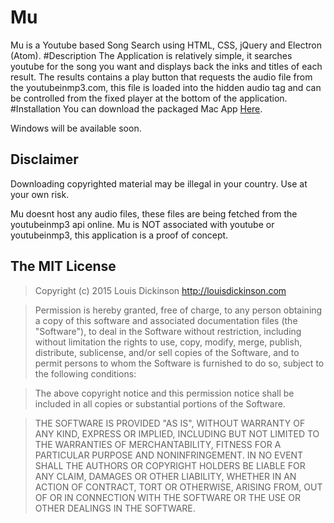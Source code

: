 # Mu
Mu is a Youtube based Song Search using HTML, CSS, jQuery and Electron (Atom).
#Description
The Application is relatively simple, it searches youtube for the song you want and 
displays back the inks and titles of each result. The results contains a play button that requests the 
audio file from the youtubeinmp3.com, this file is loaded into the hidden audio tag and can be controlled from 
the fixed player at the bottom of the application.
#Installation
You can download the packaged Mac App [Here](http://louisdickinson.com/mu/Mu.dmg).

Windows will be available soon.
## Disclaimer
Downloading copyrighted material may be illegal in your country. Use at your own risk.

Mu doesnt host any audio files, these files are being fetched from the youtubeinmp3 api online.
Mu is NOT associated with youtube or youtubeinmp3, this application is a proof of concept.
## The MIT License
> Copyright (c) 2015 Louis Dickinson http://louisdickinson.com

> Permission is hereby granted, free of charge, to any person obtaining a copy
of this software and associated documentation files (the "Software"), to deal
in the Software without restriction, including without limitation the rights
to use, copy, modify, merge, publish, distribute, sublicense, and/or sell
copies of the Software, and to permit persons to whom the Software is
furnished to do so, subject to the following conditions:

> The above copyright notice and this permission notice shall be included in
all copies or substantial portions of the Software.

> THE SOFTWARE IS PROVIDED "AS IS", WITHOUT WARRANTY OF ANY KIND, EXPRESS OR
IMPLIED, INCLUDING BUT NOT LIMITED TO THE WARRANTIES OF MERCHANTABILITY,
FITNESS FOR A PARTICULAR PURPOSE AND NONINFRINGEMENT. IN NO EVENT SHALL THE
AUTHORS OR COPYRIGHT HOLDERS BE LIABLE FOR ANY CLAIM, DAMAGES OR OTHER
LIABILITY, WHETHER IN AN ACTION OF CONTRACT, TORT OR OTHERWISE, ARISING FROM,
OUT OF OR IN CONNECTION WITH THE SOFTWARE OR THE USE OR OTHER DEALINGS IN
THE SOFTWARE.